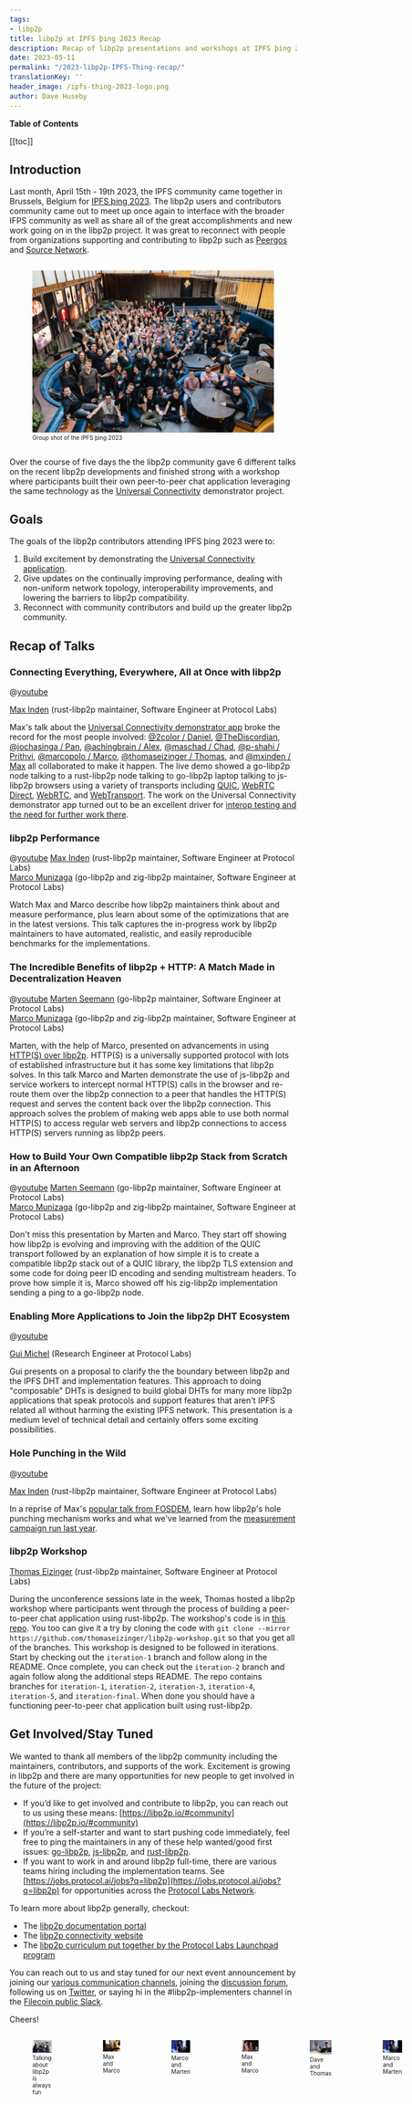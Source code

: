```yaml
---
tags:
- libp2p
title: libp2p at IPFS þing 2023 Recap
description: Recap of libp2p presentations and workshops at IPFS þing 2023
date: 2023-05-11
permalink: "/2023-libp2p-IPFS-Thing-recap/"
translationKey: ''
header_image: /ipfs-thing-2023-logo.png
author: Dave Huseby
---
```


**Table of Contents**

[[toc]]

## Introduction

Last month, April 15th - 19th 2023, the IPFS community came together in Brussels, Belgium for [IPFS þing 2023](https://blog.ipfs.tech/2023-ipfs-thing-recap/). The libp2p users and contributors community came out to meet up once again to interface with the broader IFPS community as well as share all of the great accomplishments and new work going on in the libp2p project. It was great to reconnect with people from organizations supporting and contributing to libp2p such as [Peergos](https://peergos.org/) and [Source Network](https://source.network/).

<div class="container" style="display:flex; column-gap:10px;">
    <figure>
        <img src="../assets/ipfs-thing-2023-03.jpg"  width="100%">
        <figcaption style="font-size:x-small;">Group shot of the IPFS þing 2023</a>
        </figcaption>
    </figure>
</div>

Over the course of five days the the libp2p community gave 6 different talks on the recent libp2p developments and finished strong with a workshop where participants built their own peer-to-peer chat application leveraging the same technology as the [Universal Connectivity](https://github.com/libp2p/universal-connectivity) demonstrator project.

## Goals

The goals of the libp2p contributors attending IPFS þing 2023 were to:

1. Build excitement by demonstrating the [Universal Connectivity application](https://github.com/libp2p/universal-connectivity).
2. Give updates on the continually improving performance, dealing with non-uniform network topology, interoperability improvements, and lowering the barriers to libp2p compatibility.
3. Reconnect with community contributors and build up the greater libp2p community.

## Recap of Talks

### Connecting Everything, Everywhere, All at Once with libp2p

@[youtube](4v-iIB0C9_8)

[Max Inden](https://github.com/mxinden) (rust-libp2p maintainer, Software Engineer at Protocol Labs)

Max's talk about the [Universal Connectivity demonstrator app](https://github.com/libp2p/universal-connectivity) broke the record for the most people involved: [@2color / Daniel](https://github.com/2color), [@TheDiscordian](https://github.com/TheDiscordian), [@jochasinga / Pan](https://github.com/jochasinga), [@achingbrain / Alex](https://github.com/achingbrain), [@maschad / Chad](https://github.com/maschad), [@p-shahi / Prithvi](https://github.com/p-shahi), [@marcopolo / Marco](https://github.com/marcopolo), [@thomaseizinger / Thomas](https://github.com/thomaseizinger), and [@mxinden / Max](https://github.com/mxinden) all collaborated to make it happen. The live demo showed a go-libp2p node talking to a rust-libp2p node talking to go-libp2p laptop talking to js-libp2p browsers using a variety of transports including [QUIC](https://github.com/libp2p/specs/tree/master/quic), [WebRTC Direct](https://github.com/libp2p/specs/blob/master/webrtc/webrtc-direct.md), [WebRTC](https://github.com/libp2p/specs/blob/master/webrtc/webrtc.md), and [WebTransport](https://github.com/libp2p/specs/tree/master/webtransport). The work on the Universal Connectivity demonstrator app turned out to be an excellent driver for [interop testing and the need for further work there](https://github.com/libp2p/test-plans).

### libp2p Performance

@[youtube](2h9jth3nvJw)
[Max Inden](https://github.com/mxinden) (rust-libp2p maintainer, Software Engineer at Protocol Labs)<br>
[Marco Munizaga](https://github.com/marcopolo) (go-libp2p and zig-libp2p maintainer, Software Engineer at Protocol Labs)

Watch Max and Marco describe how libp2p maintainers think about and measure performance, plus learn about some of the optimizations that are in the latest versions. This talk captures the in-progress work by libp2p maintainers to have automated, realistic, and easily reproducible benchmarks for the implementations.

### The Incredible Benefits of libp2p + HTTP: A Match Made in Decentralization Heaven

@[youtube](Ixyo1G2tJZE)
[Marten Seemann](https://github.com/marten-seemann) (go-libp2p maintainer, Software Engineer at Protocol Labs)<br>
[Marco Munizaga](https://github.com/marcopolo) (go-libp2p and zig-libp2p maintainer, Software Engineer at Protocol Labs)

Marten, with the help of Marco, presented on advancements in using [HTTP(S) over libp2p](https://github.com/libp2p/specs/pull/508). HTTP(S) is a universally supported protocol with lots of established infrastructure but it has some key limitations that libp2p solves. In this talk Marco and Marten demonstrate the use of js-libp2p and service workers to intercept normal HTTP(S) calls in the browser and re-route them over the libp2p connection to a peer that handles the HTTP(S) request and serves the content back over the libp2p connection. This approach solves the problem of making web apps able to use both normal HTTP(S) to access regular web servers and libp2p connections to access HTTP(S) servers running as libp2p peers.

### How to Build Your Own Compatible libp2p Stack from Scratch in an Afternoon

@[youtube](aDHymXQJ4bs)
[Marten Seemann](https://github.com/marten-seemann) (go-libp2p maintainer, Software Engineer at Protocol Labs)<br>
[Marco Munizaga](https://github.com/marcopolo) (go-libp2p and zig-libp2p maintainer, Software Engineer at Protocol Labs)

Don't miss this presentation by Marten and Marco. They start off showing how libp2p is evolving and improving with the addition of the QUIC transport followed by an explanation of how simple it is to create a compatible libp2p stack out of a QUIC library, the libp2p TLS extension and some code for doing peer ID encoding and sending multistream headers. To prove how simple it is, Marco showed off his zig-libp2p implementation sending a ping to a go-libp2p node.

### Enabling More Applications to Join the libp2p DHT Ecosystem

@[youtube](OHrtv1jz2Jc)

[Gui Michel](https://github.com/guillaumemichel) (Research Engineer at Protocol Labs)

Gui presents on a proposal to clarify the the boundary between libp2p and the IPFS DHT and implementation features. This approach to doing "composable" DHTs is designed to build global DHTs for many more libp2p applications that speak protocols and support features that aren't IPFS related all without harming the existing IPFS network. This presentation is a medium level of technical detail and certainly offers some exciting possibilities.

### Hole Punching in the Wild

@[youtube](R-ToBsdlEk4)

[Max Inden](https://github.com/mxinden) (rust-libp2p maintainer, Software Engineer at Protocol Labs)

In a reprise of Max's [popular talk from FOSDEM](https://fosdem.org/2023/schedule/event/network_hole_punching_in_the_wild/), learn how libp2p's hole punching mechanism works and what we've learned from the [measurement campaign run last year](https://discuss.libp2p.io/t/decentralized-nat-hole-punching-measurement-campaign/1616).

### libp2p Workshop
[Thomas Eizinger](https://github.com/thomaseizinger) (rust-libp2p maintainer, Software Engineer at Protocol Labs)

During the unconference sessions late in the week, Thomas hosted a libp2p workshop where participants went through the process of building a peer-to-peer chat application using rust-libp2p. The workshop's code is in [this repo](https://github.com/thomaseizinger/libp2p-workshop.git). You too can give it a try by cloning the code with `git clone --mirror https://github.com/thomaseizinger/libp2p-workshop.git` so that you get all of the branches. This workshop is designed to be followed in iterations. Start by checking out the `iteration-1` branch and follow along in the README. Once complete, you can check out the `iteration-2` branch and again follow along the additional steps README. The repo contains branches for `iteration-1`, `iteration-2`, `iteration-3`, `iteration-4`, `iteration-5`, and `iteration-final`. When done you should have a functioning peer-to-peer chat application built using rust-libp2p.

## Get Involved/Stay Tuned

We wanted to thank all members of the libp2p community including the maintainers, contributors, and supports of the work. Excitement is growing in libp2p and there are many opportunities for new people to get involved in the future of the project:

- If you’d like to get involved and contribute to libp2p, you can reach out to us using these means: [https://libp2p.io/#community](https://libp2p.io/#community)
- If you’re a self-starter and want to start pushing code immediately, feel free to ping the maintainers in any of these help wanted/good first issues: [go-libp2p](https://github.com/libp2p/go-libp2p/issues?q=is%3Aopen+is%3Aissue+label%3A%22good+first+issue%22), [js-libp2p](https://github.com/libp2p/js-libp2p/issues?q=is%3Aopen+is%3Aissue+label%3A%22good+first+issue%22), and [rust-libp2p](https://github.com/libp2p/rust-libp2p/issues?q=is%3Aopen+is%3Aissue+label%3Agetting-started).
- If you want to work in and around libp2p full-time, there are various teams hiring including the implementation teams.  See [https://jobs.protocol.ai/jobs?q=libp2p](https://jobs.protocol.ai/jobs?q=libp2p) for opportunities across the [Protocol Labs Network](https://plnetwork.io/).

To learn more about libp2p generally, checkout:

- The [libp2p documentation portal](https://docs.libp2p.io/)
- The [libp2p connectivity website](https://connectivity.libp2p.io/)
- The [libp2p curriculum put together by the Protocol Labs Launchpad program](https://curriculum.pl-launchpad.io/curriculum/libp2p/introduction/)

You can reach out to us and stay tuned for our next event announcement by joining our [various communication channels](https://libp2p.io/#community), joining the [discussion forum](https://discuss.libp2p.io/), following us on [Twitter](https://twitter.com/libp2p), or saying hi in the #libp2p-implementers channel in the [Filecoin public Slack](http://filecoin.io/slack).

Cheers!

<div class="container" style="display:flex; column-gap:10px;">
    <figure>
        <img src="../assets/ipfs-thing-2023-08.jpg"  width="500">
        <figcaption style="font-size:x-small;">Talking about libp2p is always fun</figcaption>
    </figure>
    <figure>
        <img src="../assets/ipfs-thing-2023-02.jpg" width="500">
        <figcaption style="font-size:x-small;">Max and Marco</figcaption>
    </figure>
    <figure>
        <img src="../assets/ipfs-thing-2023-01.jpg"  width="500">
        <figcaption style="font-size:x-small;">Marco and Marten</figcaption>
    </figure>
    <figure>
        <img src="../assets/ipfs-thing-2023-04.jpg"  width="500">
        <figcaption style="font-size:x-small;">Max and Marco</figcaption>
    </figure>
    <figure>
        <img src="../assets/ipfs-thing-2023-06.jpg"  width="500">
        <figcaption style="font-size:x-small;">Dave and Thomas</figcaption>
    </figure>
    <figure>
        <img src="../assets/ipfs-thing-2023-07.jpg"  width="500">
        <figcaption style="font-size:x-small;">Marco and Marten</figcaption>
    </figure>
</div>

